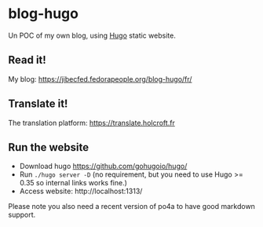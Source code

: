 # blog-hugo

Un POC of my own blog, using [Hugo](https://github.com/gohugoio/hugo/) static website.

## Read it!

My blog: https://jibecfed.fedorapeople.org/blog-hugo/fr/

## Translate it!

The translation platform: https://translate.holcroft.fr

## Run the website

* Download hugo https://github.com/gohugoio/hugo/
* Run `./hugo server -D` (no requirement, but you need to use Hugo >= 0.35 so 
  internal links works fine.)
* Access website: http://localhost:1313/

Please note you also need a recent version of po4a to have good markdown support.

